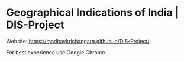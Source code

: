 # Geographical Indications of India | DIS-Project
Website: https://madhavkrishangarg.github.io/DIS-Project/

For best experience use Google Chrome
